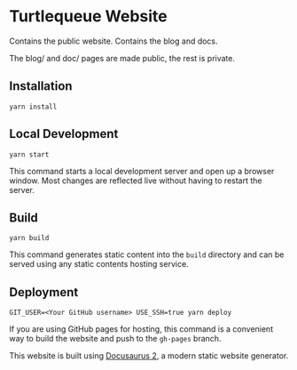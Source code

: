 # Turtlequeue Website

Contains the public website. Contains the blog and docs.

The blog/ and doc/ pages are made public, the rest is private.

## Installation

```console
yarn install
```

## Local Development

```console
yarn start
```

This command starts a local development server and open up a browser window. Most changes are reflected live without having to restart the server.

## Build

```console
yarn build
```

This command generates static content into the `build` directory and can be served using any static contents hosting service.

## Deployment

```console
GIT_USER=<Your GitHub username> USE_SSH=true yarn deploy
```

If you are using GitHub pages for hosting, this command is a convenient way to build the website and push to the `gh-pages` branch.


This website is built using [Docusaurus 2](https://v2.docusaurus.io/), a modern static website generator.
